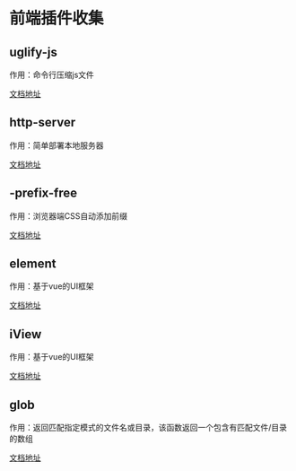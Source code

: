 # 前端插件收集

## uglify-js

作用：命令行压缩js文件

[文档地址](https://www.npmjs.com/package/uglify-js)

## http-server

作用：简单部署本地服务器

[文档地址](https://www.npmjs.com/package/http-server)

## -prefix-free

作用：浏览器端CSS自动添加前缀

[文档地址](http://leaverou.github.io/prefixfree/)

## element

作用：基于vue的UI框架

[文档地址](http://element-cn.eleme.io/#/zh-CN)

## iView

作用：基于vue的UI框架

[文档地址](https://www.iviewui.com/)

## glob

作用：返回匹配指定模式的文件名或目录，该函数返回一个包含有匹配文件/目录的数组

[文档地址](https://github.com/isaacs/node-glob)